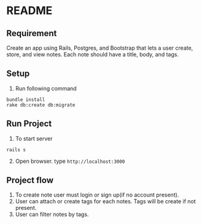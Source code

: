 # README

## Requirement
Create an app using Rails, Postgres, and Bootstrap that lets a user create, store, and view notes. Each note should have a title, body, and tags.

## Setup
1) Run following command
```
bundle install
rake db:create db:migrate
```

## Run Project
1) To start server
```
rails s
```
2) Open browser. type `http://localhost:3000`

## Project flow
1) To create note user must login or sign up(if no account present).
2) User can attach or create tags for each notes. Tags will be create if not present.
3) User can filter notes by tags.

